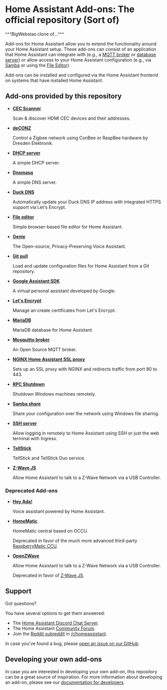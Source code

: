 # Home Assistant Add-ons: The official repository (Sort of)
^^^BigWebstas clone of...^^^

Add-ons for Home Assistant allow you to extend the functionality
around your Home Assistant setup. These add-ons can consist of an application
that Home Assistant can integrate with (e.g., a [MQTT broker](/mosquitto/README.md) or [database server](/mariadb/README.md))
or allow access to your Home Assistant configuration (e.g., via [Samba](/samba/README.md) or using
the [File Editor](/configurator/README.md)).

Add-ons can be installed and configured via the Home Assistant frontend on
systems that have installed Home Assistant.

## Add-ons provided by this repository

- **[CEC Scanner](/cec_scan/README.md)**

    Scan & discover HDMI CEC devices and their addresses.

- **[deCONZ](/deconz/README.md)**

    Control a Zigbee network using ConBee or RaspBee hardware by Dresden Elektronik.

- **[DHCP server](/dhcp_server/README.md)**

    A simple DHCP server.

- **[Dnsmasq](/dnsmasq/README.md)**

    A simple DNS server.

- **[Duck DNS](/duckdns/README.md)**

    Automatically update your Duck DNS IP address with integrated HTTPS support via Let's Encrypt.

- **[File editor](/configurator/README.md)**

    Simple browser-based file editor for Home Assistant.
    
- **[Genie](/almond/README.md)**

    The Open-source, Privacy-Preserving Voice Assistant.

- **[Git pull](/git_pull/README.md)**

    Load and update configuration files for Home Assistant from a Git repository.

- **[Google Assistant SDK](/google_assistant/README.md)**

    A virtual personal assistant developed by Google.

- **[Let's Encrypt](/letsencrypt/README.md)**

    Manage an create certificates from Let's Encrypt.

- **[MariaDB](/mariadb/README.md)**

    MariaDB database for Home Assistant.

- **[Mosquitto broker](/mosquitto/README.md)**

    An Open Source MQTT broker.

- **[NGINX Home Assistant SSL proxy](/nginx_proxy/README.md)**

    Sets up an SSL proxy with NGINX and redirects traffic from port 80 to 443.

- **[RPC Shutdown](/rpc_shutdown/README.md)**

    Shutdown Windows machines remotely.

- **[Samba share](/samba/README.md)**

    Share your configuration over the network using Windows file sharing.

- **[SSH server](/ssh/README.md)**

    Allow logging in remotely to Home Assistant using SSH or just the web terminal with Ingress.

- **[TellStick](/tellstick/README.md)**

    TellStick and TellStick Duo service.

- **[Z-Wave JS](/zwave_js/README.md)**

    Allow Home Assistant to talk to a Z-Wave Network via a USB Controller.

### Deprecated Add-ons

- **[Hey Ada!](/ada/README.md)**

    Voice assistant powered by Home Assistant.

- **[HomeMatic](/homematic/README.md)**

    HomeMatic central based on OCCU.

    Deprecated in favor of the much more advanced third-party [RaspberryMatic CCU](https://github.com/jens-maus/RaspberryMatic/tree/master/home-assistant-addon).

- **[OpenZWave](/zwave/README.md)**

    Allow Home Assistant to talk to a Z-Wave Network via a USB Controller.

    Deprecated in favor of [Z-Wave JS](/zwave_js/README.md).

## Support

Got questions?

You have several options to get them answered:

- The [Home Assistant Discord Chat Server][discord].
- The Home Assistant [Community Forum][forum].
- Join the [Reddit subreddit][reddit] in [/r/homeassistant][reddit].

In case you've found a bug, please [open an issue on our GitHub][issue].

## Developing your own add-ons

In case you are interested in developing your own add-on, this
repository can be a great source of inspiration. For more information
about developing an add-on, please see our
[documentation for developers][dev-docs].

[discord]: https://discord.gg/c5DvZ4e
[forum]: https://community.home-assistant.io
[i386-shield]: https://img.shields.io/badge/i386-no-red.svg
[issue]: https://github.com/home-assistant/addons/issues
[reddit]: https://reddit.com/r/homeassistant
[dev-docs]: https://developers.home-assistant.io/docs/add-ons/
